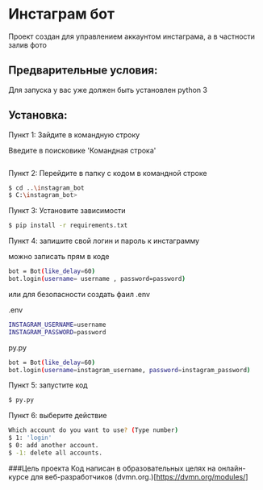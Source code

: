 # Инстаграм бот

Проект создан для управлением аккаунтом инстаграма, а в частности залив фото

## Предварительные условия:

Для запуска у вас уже должен быть установлен  python 3

## Установка:

Пункт 1: Зайдите в командную строку 

Введите в поисковике 'Командная строка'

```bash
```
Пункт 2: Перейдите в папку с кодом в командной строке

```bash
$ cd ..\instagram_bot
$ C:\instagram_bot>
```

Пункт 3: Установите зависимости

```bash
$ pip install -r requirements.txt
```
Пункт 4: запишите свой логин и пароль к инстаграмму

можно записать прям в коде 

```bash
bot = Bot(like_delay=60)
bot.login(username= username , password=password)
```
или для безопасности создать фаил .env

.env
```bash
INSTAGRAM_USERNAME=username
INSTAGRAM_PASSWORD=password
```

py.py
```bash
bot = Bot(like_delay=60)
bot.login(username=instagram_username, password=instagram_password)
```

Пункт 5: запустите код

```bash
$ py.py
```

Пункт 6: выберите действие

```bash
Which account do you want to use? (Type number)
$ 1: 'login'
$ 0: add another account.
$ -1: delete all accounts.
```

###Цель проекта
Код написан в образовательных целях на онлайн-курсе для веб-разработчиков (dvmn.org.)[https://dvmn.org/modules/]
